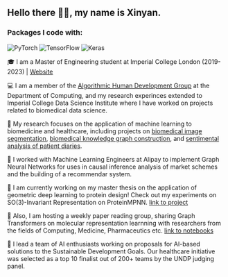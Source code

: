 ## Hello there 👋🏻, my name is Xinyan.

### Packages I code with:
![PyTorch](https://img.shields.io/badge/PyTorch-%23EE4C2C.svg?style=for-the-badge&logo=PyTorch&logoColor=white)
![TensorFlow](https://img.shields.io/badge/TensorFlow-%23FF6F00.svg?style=for-the-badge&logo=TensorFlow&logoColor=white)
![Keras](https://img.shields.io/badge/Keras-%23D00000.svg?style=for-the-badge&logo=Keras&logoColor=white)

<!--
**xy2119/xy2119** is a ✨ _special_ ✨ repository because its `README.md` (this file) appears on your GitHub profile.

Here are some ideas to get you started:

- 🔭 I’m currently working on ...
- 🌱 I’m currently learning ...
- 👯 I’m looking to collaborate on ...
- 🤔 I’m looking for help with ...
- 💬 Ask me about ...
- 📫 How to reach me: ...
- 😄 Pronouns: ...
- ⚡ Fun fact: ...
-->


🎓 I am a Master of Engineering student at Imperial College London (2019-2023) | [Website](https://xy2119.github.io)

💻 I am a member of the [Algorithmic Human Development Group](http://humandevelopment.doc.ic.ac.uk) at the Department of Computing, and my research experinces extended to Imperial College Data Science Institute where I have worked on projects related to biomedical data science.

💊 My research focuses on the application of machine learning to biomedicine and healthcare, including projects on [biomedical image segmentation](https://github.com/xy2119/Brain_MRI_Image_Segmentation), [biomedical knowledge graph construction](https://github.com/xy2119/COVID19_Knowledge_Graph), and [sentimental analysis of patient diaries](https://github.com/xy2119/Data_Mining).

🦾 I worked with Machine Learning Engineers at Alipay to implement Graph Neural Networks for uses in causal inference analysis of market schemes and the building of a recommendar system. 

🧬 I am currently working on my master thesis on the application of geometric deep learning to protein design! Check out my experiments on SO(3)-Invariant Representation on ProteinMPNN. [link to project](https://github.com/xy2119/SO3_Equivariant_ProteinMPNN)

💬 Also, I am hosting a weekly paper reading group, sharing Graph Transformers on molecular representation learnning with researchers from the fields of Computing, Medicine, Pharmaceutics etc. [link to notebooks](https://github.com/xy2119/BioKR2_Graph_Transformer)

🌱 I lead a team of AI enthusiasts working on proposals for AI-based solutions to the Sustainable Development Goals. Our healthcare initiative was selected as a top 10 finalist out of 200+ teams by the UNDP judging panel. 
